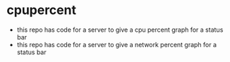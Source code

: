 # cpupercent
- this repo has code for a server to give a cpu percent graph for a status bar
- this repo has code for a server to give a network percent graph for a status bar
